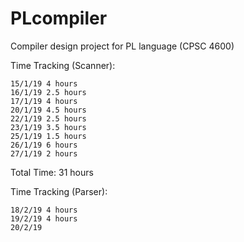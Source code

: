 # PLcompiler

Compiler design project for PL language (CPSC 4600)

Time Tracking (Scanner):

```
15/1/19 4 hours
16/1/19 2.5 hours
17/1/19 4 hours
20/1/19 4.5 hours
22/1/19 2.5 hours
23/1/19 3.5 hours
25/1/19 1.5 hours
26/1/19 6 hours
27/1/19 2 hours
```

Total Time: 31 hours

Time Tracking (Parser):

```
18/2/19 4 hours
19/2/19 4 hours
20/2/19
```
